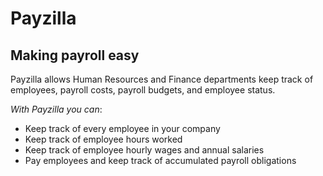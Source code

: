 # Payzilla

## Making payroll easy

Payzilla allows Human Resources and Finance departments keep track of employees, payroll costs, payroll budgets, and employee status.

*With Payzilla you can*:
- Keep track of every employee in your company
- Keep track of employee hours worked
- Keep track of employee hourly wages and annual salaries
- Pay employees and keep track of accumulated payroll obligations